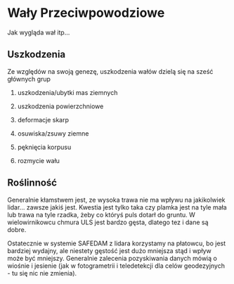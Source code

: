 # Wały Przeciwpowodziowe

Jak wygląda wał itp...



## Uszkodzenia

Ze względów na swoją genezę, uszkodzenia wałów dzielą się na sześć głównych grup

1. uszkodzenia/ubytki mas ziemnych

2. uszkodzenia powierzchniowe

3. deformacje skarp

4. osuwiska/zsuwy ziemne

5. pęknięcia korpusu

6. rozmycie wału



## Roślinność

Generalnie kłamstwem jest, ze wysoka trawa nie ma wpływu na jakikolwiek lidar... zawsze jakiś jest. Kwestia jest tylko taka czy plamka jest na tyle mała lub trawa na tyle rzadka, żeby co któryś puls dotarł do gruntu. W wielowirnikowcu chmura ULS jest bardzo gęsta, dlatego tez i dane są dobre.

Ostatecznie w systemie SAFEDAM z lidara korzystamy na płatowcu, bo jest bardziej wydajny, ale niestety gęstość jest dużo mniejsza stąd i wpływ może być mniejszy. Generalnie zalecenia pozyskiwania danych mówią o wiośnie i jesienie (jak w fotogrametrii i teledetekcji dla celów geodezyjnych - tu się nic nie zmienia).